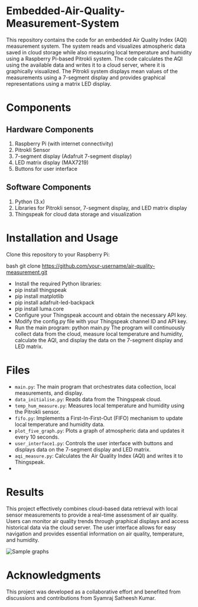 # Embedded-Air-Quality-Measurement-System
This repository contains the code for an embedded Air Quality Index (AQI) measurement system. The system reads and visualizes atmospheric data saved in cloud storage while also measuring local temperature and humidity using a Raspberry Pi-based Pitrokli system. The code calculates the AQI using the available data and writes it to a cloud server, where it is graphically visualized. The Pitrokli system displays mean values of the measurements using a 7-segment display and provides graphical representations using a matrix LED display.

# Components
## Hardware Components
1. Raspberry Pi (with internet connectivity)
2. Pitrokli Sensor
3. 7-segment display (Adafruit 7-segment display)
4. LED matrix display (MAX7219)
5. Buttons for user interface
## Software Components
1. Python (3.x)
2. Libraries for Pitrokli sensor, 7-segment display, and LED matrix display
3. Thingspeak for cloud data storage and visualization

# Installation and Usage
Clone this repository to your Raspberry Pi:

bash
git clone https://github.com/your-username/air-quality-measurement.git
- Install the required Python libraries:
- pip install thingspeak
- pip install matplotlib
- pip install adafruit-led-backpack
- pip install luma.core
- Configure your Thingspeak account and obtain the necessary API key.
- Modify the config.py file with your Thingspeak channel ID and API key.
- Run the main program:
  python main.py
  The program will continuously collect data from the cloud, measure local temperature and humidity, calculate the AQI, and display the data on the 7-segment display and LED matrix.

# Files
- `main.py`: The main program that orchestrates data collection, local measurements, and display.
- `data_initialise.py`: Reads data from the Thingspeak cloud.
- `temp_hum_measure.py`: Measures local temperature and humidity using the Pitrokli sensor.
- `fifo.py`: Implements a First-In-First-Out (FIFO) mechanism to update local temperature and humidity data.
- `plot_five_graph.py`: Plots a graph of atmospheric data and updates it every 10 seconds.
- `user_interface1.py`: Controls the user interface with buttons and displays data on the 7-segment display and LED matrix.
- `aqi_measure.py`: Calculates the Air Quality Index (AQI) and writes it to Thingspeak.
- 
# Results
This project effectively combines cloud-based data retrieval with local sensor measurements to provide a real-time assessment of air quality. Users can monitor air quality trends through graphical displays and access historical data via the cloud server. The user interface allows for easy navigation and provides essential information on air quality, temperature, and humidity.

![Sample graphs](https://github.com/PredictivePro/Embedded-Air-Quality-Measurement-System/assets/127553275/e23a6f8d-3aee-4eee-b4d0-a6d5380d26b1)

# Acknowledgments
This project was developed as a collaborative effort and benefited from discussions and contributions from Syamraj Satheesh Kumar.
